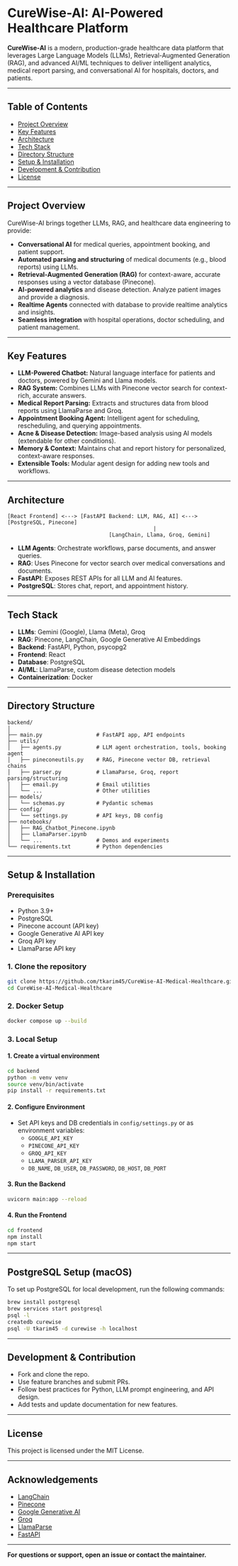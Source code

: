 # CureWise-AI: AI-Powered Healthcare Platform

**CureWise-AI** is a modern, production-grade healthcare data platform that leverages Large Language Models (LLMs), Retrieval-Augmented Generation (RAG), and advanced AI/ML techniques to deliver intelligent analytics, medical report parsing, and conversational AI for hospitals, doctors, and patients.

---

## Table of Contents

- [Project Overview](#project-overview)
- [Key Features](#key-features)
- [Architecture](#architecture)
- [Tech Stack](#tech-stack)
- [Directory Structure](#directory-structure)
- [Setup & Installation](#setup--installation)
- [Development & Contribution](#development--contribution)
- [License](#license)

---

## Project Overview

CureWise-AI brings together LLMs, RAG, and healthcare data engineering to provide:

- **Conversational AI** for medical queries, appointment booking, and patient support.
- **Automated parsing and structuring** of medical documents (e.g., blood reports) using LLMs.
- **Retrieval-Augmented Generation (RAG)** for context-aware, accurate responses using a vector database (Pinecone).
- **AI-powered analytics** and disease detection. Analyze patient images and provide a diagnosis.
- **Realtime Agents** connected with database to provide realtime analytics and insights.
- **Seamless integration** with hospital operations, doctor scheduling, and patient management.

---

## Key Features

- **LLM-Powered Chatbot:** Natural language interface for patients and doctors, powered by Gemini and Llama models.
- **RAG System:** Combines LLMs with Pinecone vector search for context-rich, accurate answers.
- **Medical Report Parsing:** Extracts and structures data from blood reports using LlamaParse and Groq.
- **Appointment Booking Agent:** Intelligent agent for scheduling, rescheduling, and querying appointments.
- **Acne & Disease Detection:** Image-based analysis using AI models (extendable for other conditions).
- **Memory & Context:** Maintains chat and report history for personalized, context-aware responses.
- **Extensible Tools:** Modular agent design for adding new tools and workflows.

---

## Architecture

```
[React Frontend] <---> [FastAPI Backend: LLM, RAG, AI] <---> [PostgreSQL, Pinecone]
                                              |
                                [LangChain, Llama, Groq, Gemini]
```

- **LLM Agents**: Orchestrate workflows, parse documents, and answer queries.
- **RAG**: Uses Pinecone for vector search over medical conversations and documents.
- **FastAPI**: Exposes REST APIs for all LLM and AI features.
- **PostgreSQL**: Stores chat, report, and appointment history.

---

## Tech Stack

- **LLMs**: Gemini (Google), Llama (Meta), Groq
- **RAG**: Pinecone, LangChain, Google Generative AI Embeddings
- **Backend**: FastAPI, Python, psycopg2
- **Frontend**: React
- **Database**: PostgreSQL
- **AI/ML**: LlamaParse, custom disease detection models
- **Containerization**: Docker

---

## Directory Structure

```
backend/
│
├── main.py                 # FastAPI app, API endpoints
├── utils/
│   ├── agents.py           # LLM agent orchestration, tools, booking agent
│   ├── pineconeutils.py    # RAG, Pinecone vector DB, retrieval chains
│   ├── parser.py           # LlamaParse, Groq, report parsing/structuring
│   ├── email.py            # Email utilities
│   └── ...                 # Other utilities
├── models/
│   └── schemas.py          # Pydantic schemas
├── config/
│   └── settings.py         # API keys, DB config
├── notebooks/
│   ├── RAG_Chatbot_Pinecone.ipynb
│   ├── LlamaParser.ipynb
│   └── ...                 # Demos and experiments
└── requirements.txt        # Python dependencies
```

---

## Setup & Installation

### Prerequisites

- Python 3.9+
- PostgreSQL
- Pinecone account (API key)
- Google Generative AI API key
- Groq API key
- LlamaParse API key

### 1. Clone the repository

```bash
git clone https://github.com/tkarim45/CureWise-AI-Medical-Healthcare.git
cd CureWise-AI-Medical-Healthcare
```

### 2. Docker Setup

```bash
docker compose up --build
```

### 3. Local Setup

#### 1. Create a virtual environment

```bash
cd backend
python -m venv venv
source venv/bin/activate
pip install -r requirements.txt
```

#### 2. Configure Environment

- Set API keys and DB credentials in `config/settings.py` or as environment variables:
  - `GOOGLE_API_KEY`
  - `PINECONE_API_KEY`
  - `GROQ_API_KEY`
  - `LLAMA_PARSER_API_KEY`
  - `DB_NAME`, `DB_USER`, `DB_PASSWORD`, `DB_HOST`, `DB_PORT`

#### 3. Run the Backend

```bash
uvicorn main:app --reload
```

#### 4. Run the Frontend

```bash
cd frontend
npm install
npm start
```

---

## PostgreSQL Setup (macOS)

To set up PostgreSQL for local development, run the following commands:

```sh
brew install postgresql
brew services start postgresql
psql -l
createdb curewise
psql -U tkarim45 -d curewise -h localhost
```

---

## Development & Contribution

- Fork and clone the repo.
- Use feature branches and submit PRs.
- Follow best practices for Python, LLM prompt engineering, and API design.
- Add tests and update documentation for new features.

---

## License

This project is licensed under the MIT License.

---

## Acknowledgements

- [LangChain](https://python.langchain.com/)
- [Pinecone](https://www.pinecone.io/)
- [Google Generative AI](https://ai.google.dev/)
- [Groq](https://groq.com/)
- [LlamaParse](https://llamaindex.ai/)
- [FastAPI](https://fastapi.tiangolo.com/)

---

**For questions or support, open an issue or contact the maintainer.**
